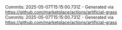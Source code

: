 Commits: 2025-05-07T15:15:00.731Z - Generated via https://github.com/marketplace/actions/artificial-grass
<br>
Commits: 2025-05-07T15:15:00.731Z - Generated via https://github.com/marketplace/actions/artificial-grass
<br>
